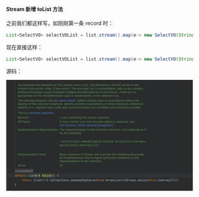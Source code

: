 #### Stream 新增 toList 方法

之前我们都这样写，如刚刚第一条 record 时：

```java
List<SelectVO> selectVOList = list.stream().map(e-> new SelectVO(String.valueOf(e.getId()),e.getName())).collect(Collectors.toList());
```

现在直接这样：

```java
List<SelectVO> selectVOList = list.stream().map(e-> new SelectVO(String.valueOf(e.getId()),e.getName())).toList();
```

源码：

![img](image/up-264518078cd2b6fc1e3f410463e2615de31.png)